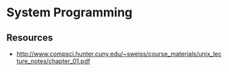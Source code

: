 # System Programming 



## Resources 
* http://www.compsci.hunter.cuny.edu/~sweiss/course_materials/unix_lecture_notes/chapter_01.pdf
